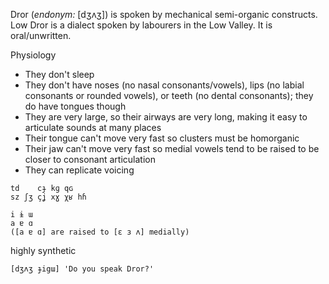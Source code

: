 Dror (_endonym:_ \[dʒʌʒ]) is spoken by mechanical semi-organic constructs. Low Dror is a dialect spoken by labourers in the Low Valley. It is oral/unwritten.

Physiology
- They don't sleep
- They don't have noses (no nasal consonants/vowels), lips (no labial consonants or rounded vowels), or teeth (no dental consonants); they do have tongues though
- They are very large, so their airways are very long, making it easy to articulate sounds at many places
- Their tongue can't move very fast so clusters must be homorganic
- Their jaw can't move very fast so medial vowels tend to be raised to be closer to consonant articulation
- They can replicate voicing

```
td    cɟ kɡ qɢ
sz ʃʒ çʝ xɣ χʁ hɦ

i ɨ ɯ
a ɐ ɑ
([a ɐ ɑ] are raised to [ɛ ɜ ʌ] medially)
```

highly synthetic

`[dʒʌʒ ɟigɯ] 'Do you speak Dror?'`
